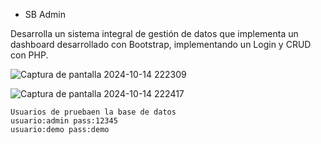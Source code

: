 + SB Admin

Desarrolla un sistema integral de gestión de datos que implementa un dashboard desarrollado con Bootstrap, implementando un Login y CRUD con PHP.

![Captura de pantalla 2024-10-14 222309](https://github.com/user-attachments/assets/146f7d9e-8e87-415d-82e2-5bf0f8deb141)

![Captura de pantalla 2024-10-14 222417](https://github.com/user-attachments/assets/71aa0411-7dfc-4a8f-bd04-d439db37c8d9)

    Usuarios de pruebaen la base de datos
    usuario:admin pass:12345
    usuario:demo pass:demo


